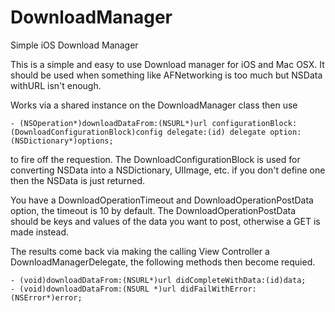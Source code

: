 DownloadManager
===============

Simple iOS Download Manager

This is a simple and easy to use Download manager for iOS and Mac OSX. It should be used when something like AFNetworking is too much but NSData withURL isn't enough.

Works via a shared instance on the DownloadManager class then use

````
- (NSOperation*)downloadDataFrom:(NSURL*)url configurationBlock:(DownloadConfigurationBlock)config delegate:(id) delegate option:(NSDictionary*)options;
````

to fire off the requestion. The DownloadConfigurationBlock is used for converting NSData into a NSDictionary, UIImage, etc. if you don't define one then the NSData is just returned.


You have a DownloadOperationTimeout and DownloadOperationPostData option, the timeout is 10 by default. The DownloadOperationPostData should be keys and values of the data you want to post, otherwise a GET is made instead.

The results come back via making the calling View Controller a DownloadManagerDelegate, the following methods then become requied.

```
- (void)downloadDataFrom:(NSURL*)url didCompleteWithData:(id)data;
- (void)downloadDataFrom:(NSURL *)url didFailWithError:(NSError*)error;
````

